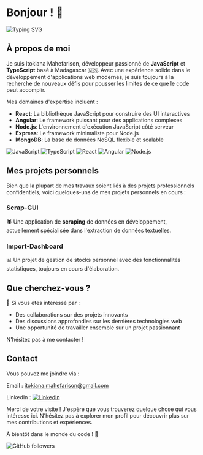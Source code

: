 # Bonjour ! 👋

![Typing SVG](https://readme-typing-svg.herokuapp.com?color=%2336BCF7&lines=Développeur+passionné+de+JavaScript+%26+TypeScript;Innovateur+dans+l'âme;Créateur+de+solutions+numériques+modernes)

## À propos de moi

Je suis Itokiana Mahefarison, développeur passionné de **JavaScript** et **TypeScript** basé à Madagascar 🇲🇬. Avec une expérience solide dans le développement d'applications web modernes, je suis toujours à la recherche de nouveaux défis pour pousser les limites de ce que le code peut accomplir.

Mes domaines d'expertise incluent :

- **React**: La bibliothèque JavaScript pour construire des UI interactives
- **Angular**: Le framework puissant pour des applications complexes
- **Node.js**: L'environnement d'exécution JavaScript côté serveur
- **Express**: Le framework minimaliste pour Node.js
- **MongoDB**: La base de données NoSQL flexible et scalable

![JavaScript](https://img.shields.io/badge/JavaScript-F7DF1E?style=for-the-badge&logo=javascript&logoColor=black)
![TypeScript](https://img.shields.io/badge/TypeScript-007ACC?style=for-the-badge&logo=typescript&logoColor=white)
![React](https://img.shields.io/badge/React-20232A?style=for-the-badge&logo=react&logoColor=61DAFB)
![Angular](https://img.shields.io/badge/Angular-DD0031?style=for-the-badge&logo=angular&logoColor=white)
![Node.js](https://img.shields.io/badge/Node.js-43853D?style=for-the-badge&logo=node.js&logoColor=white)

## Mes projets personnels

Bien que la plupart de mes travaux soient liés à des projets professionnels confidentiels, voici quelques-uns de mes projets personnels en cours :

### Scrap-GUI
🕷️ Une application de **scraping** de données en développement, actuellement spécialisée dans l'extraction de données textuelles.

### Import-Dashboard
📊 Un projet de gestion de stocks personnel avec des fonctionnalités statistiques, toujours en cours d'élaboration.

## Que cherchez-vous ?

🤝 Si vous êtes intéressé par :
- Des collaborations sur des projets innovants
- Des discussions approfondies sur les dernières technologies web
- Une opportunité de travailler ensemble sur un projet passionnant

N'hésitez pas à me contacter !

## Contact

Vous pouvez me joindre via :

Email : itokiana.mahefarison@gmail.com

LinkedIn : [![LinkedIn](https://img.shields.io/badge/LinkedIn-blue?style=for-the-badge&logo=linkedin&logoColor=white)](https://www.linkedin.com/in/itokiana-ghislain-mahefarison-710227228)

Merci de votre visite ! J'espère que vous trouverez quelque chose qui vous intéresse ici. N'hésitez pas à explorer mon profil pour découvrir plus sur mes contributions et expériences.

À bientôt dans le monde du code ! 🚀

![GitHub followers](https://img.shields.io/github/followers/itokiana-mahefarison?style=social)
